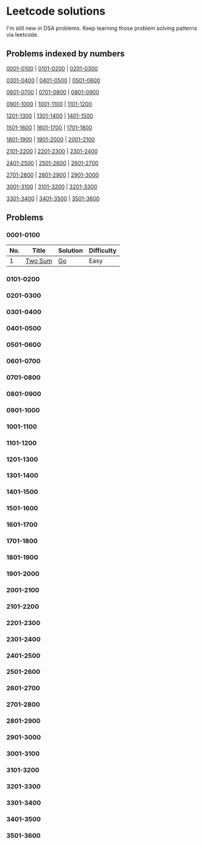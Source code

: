 # Leetcode solutions
I'm still new in DSA problems. Keep learning those problem solving patterns via leetcode.

## Problems indexed by numbers
[0001-0100](#0001-0100) | [0101-0200](#0101-0200) | [0201-0300](#0201-0300)

[0301-0400](#0301-0400) | [0401-0500](#0401-0500) | [0501-0600](#0501-0600)

[0601-0700](#0601-0700) | [0701-0800](#0701-0800) | [0801-0900](#0801-0900)

[0901-1000](#0901-1000) | [1001-1100](#1001-1100) | [1101-1200](#1101-1200)

[1201-1300](#1201-1300) | [1301-1400](#1301-1400) | [1401-1500](#1401-1500)

[1501-1600](#1501-1600) | [1601-1700](#1601-1700) | [1701-1800](#1701-1800)

[1801-1900](#1801-1900) | [1901-2000](#1901-2000) | [2001-2100](#2001-2100)

[2101-2200](#2101-2200) | [2201-2300](#2201-2300) | [2301-2400](#2301-2400)

[2401-2500](#2401-2500) | [2501-2600](#2501-2600) | [2601-2700](#2601-2700)

[2701-2800](#2701-2800) | [2801-2900](#2801-2900) | [2901-3000](#2901-3000)

[3001-3100](#3001-3100) | [3101-3200](#3101-3200) | [3201-3300](#3201-3300)

[3301-3400](#3301-3400) | [3401-3500](#3401-3500) | [3501-3600](#3501-3600)

## Problems

### 0001-0100

|No.|Title|Solution|Difficulty|
|---|---|---|---|
|1|[Two Sum](https://leetcode.com/problems/two-sum/description/)|[Go](https://github.com/King0625/leetcode-practice/blob/main/golang/0001-0100/0001.TwoSum/solution.go)|Easy|

### 0101-0200  
### 0201-0300
### 0301-0400
### 0401-0500
### 0501-0600
### 0601-0700
### 0701-0800
### 0801-0900
### 0901-1000
### 1001-1100
### 1101-1200
### 1201-1300
### 1301-1400
### 1401-1500
### 1501-1600
### 1601-1700
### 1701-1800
### 1801-1900
### 1901-2000
### 2001-2100
### 2101-2200
### 2201-2300
### 2301-2400
### 2401-2500
### 2501-2600
### 2601-2700
### 2701-2800
### 2801-2900
### 2901-3000
### 3001-3100
### 3101-3200
### 3201-3300
### 3301-3400
### 3401-3500
### 3501-3600